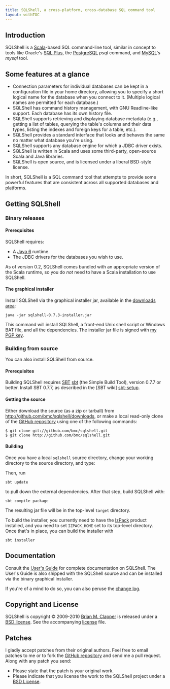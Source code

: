 ```yaml
---
title: SQLShell, a cross-platform, cross-database SQL command tool
layout: withTOC
---
```


## Introduction

SQLShell is a [Scala][]-based SQL command-line tool, similar in concept to
tools like Oracle's [SQL Plus][], the [PostgreSQL][] *psql* command, and
[MySQL][]'s *mysql* tool.

## Some features at a glance

* Connection parameters for individual databases can be kept in a
  configuration file in your home directory, allowing you to specify a
  short logical name for the database when you connect to it. (Multiple
  logical names are permitted for each database.)
* SQLShell has command history management, with GNU Readline-like support.
  Each database has its own history file.
* SQLShell supports retrieving and displaying database metadata (e.g.,
  getting a list of tables, querying the table's columns and their data
  types, listing the indexes and foreign keys for a table, etc.).
* SQLShell provides a standard interface that looks and behaves the same no
  matter what database you're using.
* SQLShell supports any database engine for which a JDBC driver exists.
* SQLShell is written in Scala and uses some third-party, open-source Scala
  and Java libraries.
* SQLShell is open source, and is licensed under a liberal BSD-style
  license.

In short, SQLShell is a SQL command tool that attempts to provide some
powerful features that are consistent across all supported databases and
platforms.

## Getting SQLShell

### Binary releases

#### Prerequisites

SQLShell requires:

* A [Java 6][] runtime.
* The JDBC drivers for the databases you wish to use.

As of version 0.2, SQLShell comes bundled with an appropriate version of
the Scala runtime, so you do *not* need to have a Scala installation to use
SQLShell.

#### The graphical installer

Install SQLShell via the graphical installer jar, available in the
[downloads area][]:

    java -jar sqlshell-0.7.3-installer.jar

This command will install SQLShell, a front-end Unix shell script or
Windows BAT file, and all the dependencies. The installer jar file is signed
with [my PGP key][].

### Building from source

You can also install SQLShell from source.

#### Prerequisites

Building SQLShell requires [SBT] [sbt] (the Simple Build Tool), version
0.7.7 or better. Install SBT 0.7.7, as described in the [SBT wiki] [sbt-setup].

#### Getting the source

Either download the source (as a
zip or tarball) from <http://github.com/bmc/sqlshell/downloads>, or make a
local read-only clone of the [GitHub repository][] using one of the
following commands:

    $ git clone git://github.com/bmc/sqlshell.git
    $ git clone http://github.com/bmc/sqlshell.git

#### Building

Once you have a local `sqlshell` source directory, change your working
directory to the source directory, and type:

Then, run

    sbt update

to pull down the external dependencies. After that step, build SQLShell with:

    sbt compile package

The resulting jar file will be in the top-level `target` directory.

To build the installer, you currently need to have the [IzPack][izpack]
product installed, and you need to set `IZPACK_HOME` set to its top-level
directory. Once that's in place, you can build the installer with

    sbt installer

## Documentation

Consult the [User's Guide][] for complete documentation on SQLShell. The
User's Guide is also shipped with the SQLShell source and can be installed
via the binary graphical installer.

If you're of a mind to do so, you can also peruse the [change log][].

## Copyright and License

SQLShell is copyright &copy; 2009-2010 [Brian M. Clapper][] is released
under a [BSD license][license]. See the accompanying [license][] file.

## Patches

I gladly accept patches from their original authors. Feel free to email
patches to me or to fork the [GitHub repository][] and send me a pull
request. Along with any patch you send:

* Please state that the patch is your original work.
* Please indicate that you license the work to the SQLShell project
  under a [BSD License][license].

[User's Guide]: users-guide.html
[GitHub repository]: http://github.com/bmc/sqlshell
[Scala]: http://www.scala-lang.org/
[SQL Plus]: http://www.oracle.com/technology/docs/tech/sql_plus/index.html
[PostgreSQL]: http://www.postgresql.org/
[MySQL]: http://www.mysql.org/
[Java 6]: http://java.sun.com/
[downloads area]: http://github.com/bmc/sqlshell/downloads/
[my PGP key]: http://www.clapper.org/bmc/pgp.html
[izpack]: http://izpack.org/
[sbt]: http://code.google.com/p/simple-build-tool
[sbt-setup]: http://code.google.com/p/simple-build-tool/wiki/Setup
[license]: license.html
[Brian M. Clapper]: mailto:bmc@clapper.org
[change log]: CHANGELOG.html
